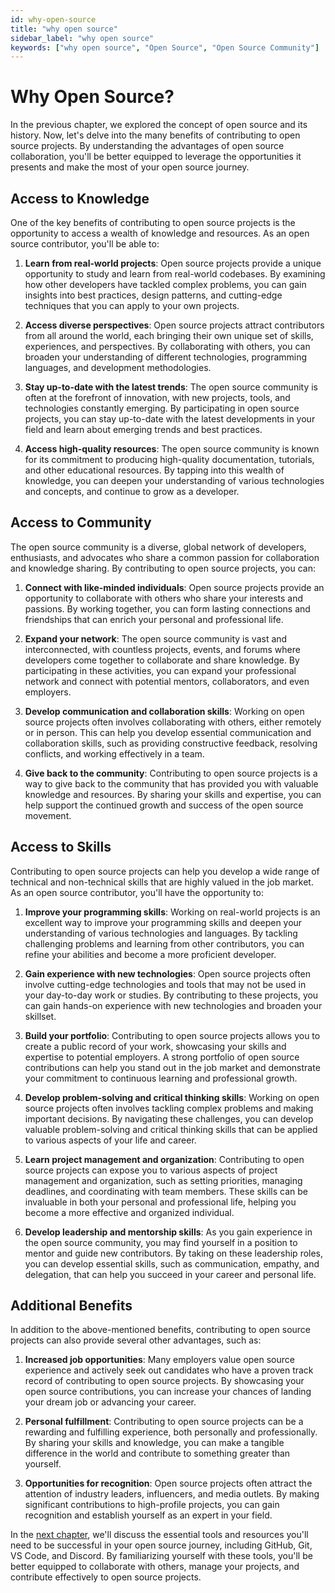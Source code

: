```yaml
---
id: why-open-source
title: "why open source"
sidebar_label: "why open source"
keywords: ["why open source", "Open Source", "Open Source Community"]
---
```


# Why Open Source?

In the previous chapter, we explored the concept of open source and its history. Now, let's delve into the many benefits of contributing to open source projects. By understanding the advantages of open source collaboration, you'll be better equipped to leverage the opportunities it presents and make the most of your open source journey.

## Access to Knowledge

One of the key benefits of contributing to open source projects is the opportunity to access a wealth of knowledge and resources. As an open source contributor, you'll be able to:

1. **Learn from real-world projects**: Open source projects provide a unique opportunity to study and learn from real-world codebases. By examining how other developers have tackled complex problems, you can gain insights into best practices, design patterns, and cutting-edge techniques that you can apply to your own projects.

2. **Access diverse perspectives**: Open source projects attract contributors from all around the world, each bringing their own unique set of skills, experiences, and perspectives. By collaborating with others, you can broaden your understanding of different technologies, programming languages, and development methodologies.

3. **Stay up-to-date with the latest trends**: The open source community is often at the forefront of innovation, with new projects, tools, and technologies constantly emerging. By participating in open source projects, you can stay up-to-date with the latest developments in your field and learn about emerging trends and best practices.

4. **Access high-quality resources**: The open source community is known for its commitment to producing high-quality documentation, tutorials, and other educational resources. By tapping into this wealth of knowledge, you can deepen your understanding of various technologies and concepts, and continue to grow as a developer.

## Access to Community

The open source community is a diverse, global network of developers, enthusiasts, and advocates who share a common passion for collaboration and knowledge sharing. By contributing to open source projects, you can:

1. **Connect with like-minded individuals**: Open source projects provide an opportunity to collaborate with others who share your interests and passions. By working together, you can form lasting connections and friendships that can enrich your personal and professional life.

2. **Expand your network**: The open source community is vast and interconnected, with countless projects, events, and forums where developers come together to collaborate and share knowledge. By participating in these activities, you can expand your professional network and connect with potential mentors, collaborators, and even employers.

3. **Develop communication and collaboration skills**: Working on open source projects often involves collaborating with others, either remotely or in person. This can help you develop essential communication and collaboration skills, such as providing constructive feedback, resolving conflicts, and working effectively in a team.

4. **Give back to the community**: Contributing to open source projects is a way to give back to the community that has provided you with valuable knowledge and resources. By sharing your skills and expertise, you can help support the continued growth and success of the open source movement.

## Access to Skills

Contributing to open source projects can help you develop a wide range of technical and non-technical skills that are highly valued in the job market. As an open source contributor, you'll have the opportunity to:

1. **Improve your programming skills**: Working on real-world projects is an excellent way to improve your programming skills and deepen your understanding of various technologies and languages. By tackling challenging problems and learning from other contributors, you can refine your abilities and become a more proficient developer.

2. **Gain experience with new technologies**: Open source projects often involve cutting-edge technologies and tools that may not be used in your day-to-day work or studies. By contributing to these projects, you can gain hands-on experience with new technologies and broaden your skillset.

3. **Build your portfolio**: Contributing to open source projects allows you to create a public record of your work, showcasing your skills and expertise to potential employers. A strong portfolio of open source contributions can help you stand out in the job market and demonstrate your commitment to continuous learning and professional growth.

4. **Develop problem-solving and critical thinking skills**: Working on open source projects often involves tackling complex problems and making important decisions. By navigating these challenges, you can develop valuable problem-solving and critical thinking skills that can be applied to various aspects of your life and career.

5. **Learn project management and organization**: Contributing to open source projects can expose you to various aspects of project management and organization, such as setting priorities, managing deadlines, and coordinating with team members. These skills can be invaluable in both your personal and professional life, helping you become a more effective and organized individual.

6. **Develop leadership and mentorship skills**: As you gain experience in the open source community, you may find yourself in a position to mentor and guide new contributors. By taking on these leadership roles, you can develop essential skills, such as communication, empathy, and delegation, that can help you succeed in your career and personal life.

## Additional Benefits

In addition to the above-mentioned benefits, contributing to open source projects can also provide several other advantages, such as:

1. **Increased job opportunities**: Many employers value open source experience and actively seek out candidates who have a proven track record of contributing to open source projects. By showcasing your open source contributions, you can increase your chances of landing your dream job or advancing your career.

2. **Personal fulfillment**: Contributing to open source projects can be a rewarding and fulfilling experience, both personally and professionally. By sharing your skills and knowledge, you can make a tangible difference in the world and contribute to something greater than yourself.

3. **Opportunities for recognition**: Open source projects often attract the attention of industry leaders, influencers, and media outlets. By making significant contributions to high-profile projects, you can gain recognition and establish yourself as an expert in your field.

In the [next chapter](tools-to-be-successful.md), we'll discuss the essential tools and resources you'll need to be successful in your open source journey, including GitHub, Git, VS Code, and Discord. By familiarizing yourself with these tools, you'll be better equipped to collaborate with others, manage your projects, and contribute effectively to open source projects.


